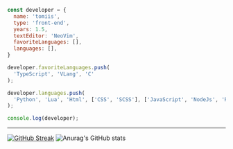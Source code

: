 ```js
const developer = {
  name: 'tomiis',
  type: 'front-end',
  years: 1.5,
  textEditor: 'NeoVim',
  favoriteLanguages: [],
  languages: [],
}

developer.favoriteLanguages.push(
  'TypeScript', 'VLang', 'C'
);

developer.languages.push(
  'Python', 'Lua', 'Html', ['CSS', 'SCSS'], ['JavaScript', 'NodeJs', 'ReactJs'], 'TypeScript', 'VLang', 'Java'
);

console.log(developer);
```
*****
[![GitHub Streak](https://github-readme-streak-stats.herokuapp.com?user=tomiis4&theme=dark&hide_border=true&date_format=M%20j%5B%2C%20Y%5D)](https://git.io/streak-stats)
![Anurag's GitHub stats](https://github-readme-stats.vercel.app/api?username=tomiis4&count_private=true&show_icons=true&theme=radical)
